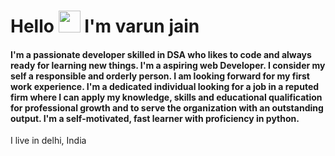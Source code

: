 <h1 aling="center">Hello <img src="https://row.githubusercontent.com/ABSphreak/mater/gifs/Hi.gif" width="35"> I'm varun jain</h1>
<h4 aling="center">I'm a passionate developer skilled in DSA who likes to code and always ready for learning new things. I'm a aspiring web Developer. I consider my self a responsible and orderly person. I am looking forward for my first work experience. I'm a dedicated individual looking for a job in a reputed firm where I can apply my knowledge, skills and educational qualification for professional growth and to serve the organization with an outstanding output. I'm a self-motivated, fast learner with proficiency in python. </h4>

I live in delhi, India
